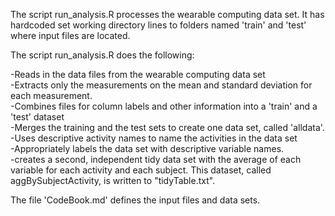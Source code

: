 The script run_analysis.R processes the wearable computing data set. It has hardcoded set working directory lines to folders named 'train' and 'test' where input files are located. 

The script run_analysis.R does the following:

-Reads in the data files from the wearable computing data set  
-Extracts only the measurements on the mean and standard deviation for each measurement.  
-Combines files for column labels and other information into a 'train' and a 'test' dataset  
-Merges the training and the test sets to create one data set, called 'alldata'.  
-Uses descriptive activity names to name the activities in the data set  
-Appropriately labels the data set with descriptive variable names.   
-creates a second, independent tidy data set with the average of each variable for each activity and each subject. This dataset, called aggBySubjectActivity, is written to "tidyTable.txt".  

The file 'CodeBook.md' defines the input files and data sets. 